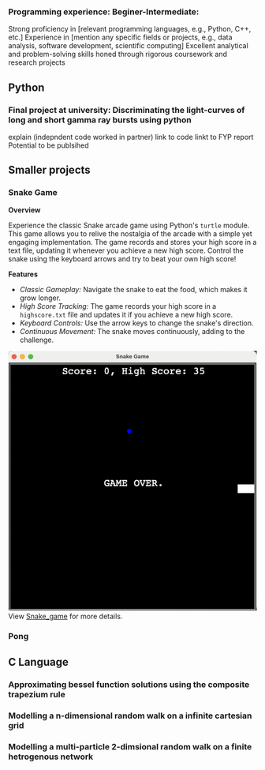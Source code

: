 ### Programming experience: Beginer-Intermediate:

Strong proficiency in [relevant programming languages, e.g., Python, C++, etc.]
Experience in [mention any specific fields or projects, e.g., data analysis, software development, scientific computing]
Excellent analytical and problem-solving skills honed through rigorous coursework and research projects

## Python 

### Final project at university: Discriminating the light-curves of long and short gamma ray bursts using python 
explain (indepndent code worked in partner) 
link to code
linkt to FYP report 
Potential to be publsihed 

## Smaller projects

### Snake Game 

**Overview**

Experience the classic Snake arcade game using Python's `turtle` module. This game allows you to relive the nostalgia of the arcade with a simple yet engaging implementation. The game records and stores your high score in a text file, updating it whenever you achieve a new high score. Control the snake using the keyboard arrows and try to beat your own high score!

**Features**

- *Classic Gameplay:* Navigate the snake to eat the food, which makes it grow longer.
- *High Score Tracking:* The game records your high score in a `highscore.txt` file and updates it if you achieve a new high score.
- *Keyboard Controls:* Use the arrow keys to change the snake's direction.
- *Continuous Movement:* The snake moves continuously, adding to the challenge.

![Logo](images/snake-game-image.png)
View [Snake_game](https://github.com/ryancoulman/Snake-Game) for more details.

### Pong 

## C Language 

### Approximating bessel function solutions using the composite trapezium rule 

### Modelling a n-dimensional random walk on a infinite cartesian grid 

### Modelling a multi-particle 2-dimsional random walk on a finite hetrogenous network 
